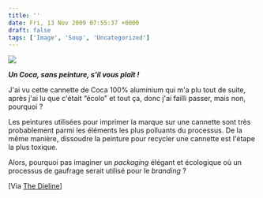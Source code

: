 ```yaml
---
title: ''
date: Fri, 13 Nov 2009 07:55:37 +0000
draft: false
tags: ['Image', 'Soup', 'Uncategorized']
---
```


![](https://madd0.files.wordpress.com/2009/11/tumblr_kt1fcpsiys1qzn0y8o1_540.jpg)

**_Un Coca, sans peinture, s'il vous plaît !_**

J'ai vu cette cannette de Coca 100% aluminium qui m'a plu tout de suite, après j'ai lu que c'était “écolo” et tout ça, donc j'ai failli passer, mais non, pourquoi ?

Les peintures utilisées pour imprimer la marque sur une cannette sont très probablement parmi les éléments les plus polluants du processus. De la même manière, dissoudre la peinture pour recycler une cannette est l'étape la plus toxique.

Alors, pourquoi pas imaginer un _packaging_ élégant et écologique où un processus de gaufrage serait utilisé pour le _branding_ ?

\[Via [The Dieline](http://www.thedieline.com/blog/2009/11/colorless-coke-can.html)\]